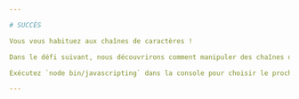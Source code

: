 ```yaml
---

# SUCCÈS

Vous vous habituez aux chaînes de caractères !

Dans le défi suivant, nous découvrirons comment manipuler des chaînes de caractères.

Exécutez `node bin/javascripting` dans la console pour choisir le prochain défi.

---
```

